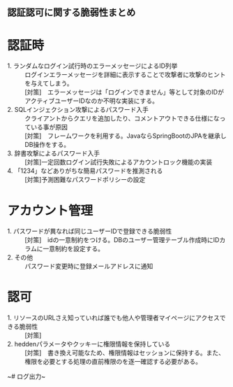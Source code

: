 ## 認証認可に関する脆弱性まとめ

# 認証時
<dl>
  <dt>1. ランダムなログイン試行時のエラーメッセージによるID列挙</dt>
  <dd>ログインエラーメッセージを詳細に表示することで攻撃者に攻撃のヒントを与えてしまう。</dd>
  <dd>[対策]　エラーメッセージは「ログインできません」等として対象のIDがアクティブユーザーIDなのか不明な実装にする。</dd>
  <dt>2. SQLインジェクション攻撃によるパスワード入手</dt>
  <dd>クライアントからクエリを追加したり、コメントアウトできる仕様になっている事が原因</dd>
  <dd>[対策]　フレームワークを利用する。JavaならSpringBootのJPAを継承しDB操作をする。</dd>
  <dt>3. 辞書攻撃によるパスワード入手</dt>
  <dd>[対策]一定回数ログイン試行失敗によるアカウントロック機能の実装</dd>
  <dt>4. 「1234」などありがちな簡易パスワードを推測される</dt>
  <dd>[対策]予測困難なパスワードポリシーの設定</dd>
</dl>

# アカウント管理
<dl>
  <dt>1. パスワードが異なれば同じユーザーIDで登録できる脆弱性</dt>
  <dd>[対策]　idの一意制約をつける。DBのユーザー管理テーブル作成時にIDカラムに一意制約を設定する。</dd>
  <dt>2. その他</dt>
  <dd>パスワード変更時に登録メールアドレスに通知</dd>
</dl>

# 認可
<dl>
  <dt>1. リソースのURLさえ知っていれば誰でも他人や管理者マイページにアクセスできる脆弱性</dt>
  <dd>[対策]　</dd>
  <dt>2. heddenパラメータやクッキーに権限情報を保持している</dt>
  <dd>[対策]　書き換え可能なため、権限情報はセッションに保持する。また、権限を必要とする処理の直前権限のを逐一確認する必要がある。</dd>
</dl>

~# ログ出力~ 



